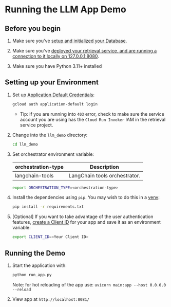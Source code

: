 # Running the LLM App Demo

##  Before you begin

1. Make sure you've [setup and initialized your
   Database](../README.md#setting-up-your-database).

1. Make sure you've [deployed your retrieval service, and are running a
   connection to it locally on
   127.0.0.1:8080](../README.md#deploying-the-retrieval-service).

1. Make sure you have Python 3.11+ installed

## Setting up your Environment

1. Set up [Application Default Credentials](https://cloud.google.com/docs/authentication/application-default-credentials#GAC):

    ```bash
    gcloud auth application-default login
    ```
    * Tip: if you are running into `403` error, check to make sure the service account you are using has the `Cloud Run Invoker` IAM in the retrieval service project.

1. Change into the `llm_demo` directory:

    ```bash
    cd llm_demo 
    ```

1. Set orchestrator environment variable:

    | orchestration-type            | Description                                 |
    |-------------------------------|---------------------------------------------|
    | langchain-tools               | LangChain tools orchestrator.               |

    ```bash
    export ORCHESTRATION_TYPE=<orchestration-type>
    ```

1. Install the dependencies using `pip`. You may wish to do this in a
   [venv](https://docs.python.org/3/library/venv.html):

    ```bash
    pip install -r requirements.txt
    ```

1. [Optional] If you want to take advantage of the user authentication features, [create a Client ID](https://support.google.com/cloud/answer/6158849) for your app and save it as an environment variable:

    ```bash
    export CLIENT_ID=<Your Client ID>
    ```


## Running the Demo

1. Start the application with:

    ```bash
    python run_app.py
    ```

    Note: for hot reloading of the app use: `uvicorn main:app --host 0.0.0.0 --reload`

1. View app at `http://localhost:8081/`
